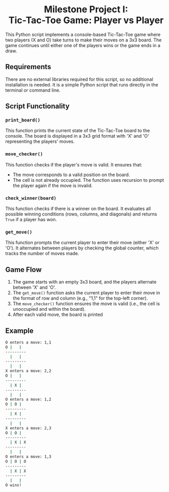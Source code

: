 <h1 align="center">Milestone Project I: <br> Tic-Tac-Toe Game: Player vs Player</h1>

This Python script implements a console-based Tic-Tac-Toe game where two players (X and O) take turns to make their moves on a 3x3 board. The game continues until either one of the players wins or the game ends in a draw.

## Requirements

There are no external libraries required for this script, so no additional installation is needed. It is a simple Python script that runs directly in the terminal or command line.

## Script Functionality

### `print_board()`
This function prints the current state of the Tic-Tac-Toe board to the console. The board is displayed in a 3x3 grid format with 'X' and 'O' representing the players' moves.

### `move_checker()`
This function checks if the player's move is valid. It ensures that:
- The move corresponds to a valid position on the board.
- The cell is not already occupied.
The function uses recursion to prompt the player again if the move is invalid.

### `check_winner(board)`
This function checks if there is a winner on the board. It evaluates all possible winning conditions (rows, columns, and diagonals) and returns `True` if a player has won.

### `get_move()`
This function prompts the current player to enter their move (either 'X' or 'O'). It alternates between players by checking the global counter, which tracks the number of moves made.

## Game Flow

1. The game starts with an empty 3x3 board, and the players alternate between 'X' and 'O'.
2. The `get_move()` function asks the current player to enter their move in the format of row and column (e.g., "1,1" for the top-left corner).
3. The `move_checker()` function ensures the move is valid (i.e., the cell is unoccupied and within the board).
4. After each valid move, the board is printed

## Example

```bash
O enters a move: 1,1
O |   |  
---------
  |   |  
---------
  |   |  
X enters a move: 2,2
O |   |  
---------
  | X |  
---------
  |   |  
O enters a move: 1,2
O | O |  
---------
  | X |  
---------
  |   |  
X enters a move: 2,3
O | O |  
---------
  | X | X
---------
  |   |  
O enters a move: 1,3
O | O | O
---------
  | X | X
---------
  |   |  
O wins!
